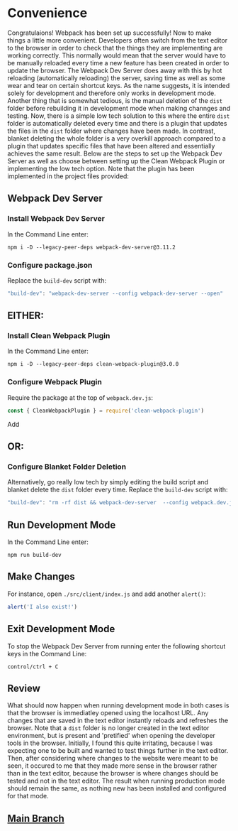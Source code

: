# Convenience
Congratulaions! Webpack has been set up successfully! Now to make things a little more convenient. Developers often switch from the text editor to the browser in order to check that the things they are implementing are working correctly. This normally would mean that the server would have to be manually reloaded every time a new feature has been created in order to update the browser. The Webpack Dev Server does away with this by hot reloading (automatically reloading) the server, saving time as well as some wear and tear on certain shortcut keys. As the name suggests, it is intended solely for development and therefore only works in development mode. Another thing that is somewhat tedious, is the manual deletion of the `dist` folder before rebuilding it in development mode when making channges and testing. Now, there is a simple low tech solution to this where the entire `dist` folder is automatically deleted every time and there is a plugin that updates the files in the `dist` folder where changes have been made. In contrast, blanket deleting the whole folder is a very overkill approach compared to a plugin that updates specific files that have been altered and essentially achieves the same result. Below are the steps to set up the Webpack Dev Server as well as choose between setting up the Clean Webpack Plugin or implementing the low tech option. Note that the plugin has been implemented in the project files provided:

## Webpack Dev Server
### Install Webpack Dev Server
In the Command Line enter:
```
npm i -D --legacy-peer-deps webpack-dev-server@3.11.2
```

### Configure package.json
Replace the `build-dev` script with:
```js
"build-dev": "webpack-dev-server --config webpack-dev-server --open"
```

## EITHER:
### Install Clean Webpack Plugin
In the Command Line enter:
```
npm i -D --legacy-peer-deps clean-webpack-plugin@3.0.0
```

### Configure Webpack Plugin
Require the package at the top of `webpack.dev.js`:
```js
const { CleanWebpackPlugin } = require('clean-webpack-plugin')
```
Add 

## OR:
### Configure Blanket Folder Deletion
Alternatively, go really low tech by simply editing the build script and blanket delete the `dist` folder every time. Replace the `build-dev` script with:
```js
"build-dev": "rm -rf dist && webpack-dev-server  --config webpack.dev.js --open"
```

## Run Development Mode
In the Command Line enter:
```
npm run build-dev
```

## Make Changes
For instance, open `./src/client/index.js` and add another `alert()`:
```js
alert('I also exist!')
```

## Exit Development Mode
To stop the Webpack Dev Server from running enter the following shortcut keys in the Command Line:
```
control/ctrl + C
```

## Review
What should now happen when running development mode in both cases is that the browser is immediatley opened using the localhost URL. Any changes that are saved in the text editor instantly reloads and refreshes the browser. Note that a `dist` folder is no longer created in the text editor environment, but is present and 'pretified' when opening the developer tools in the browser. Initially, I found this quite irritating, because I was expecting one to be built and wanted to test things further in the text editor. Then, after considering where changes to the website were meant to be seen, it occured to me that they made more sense in the browser rather than in the text editor, because the browser is where changes should be tested and not in the text editor. The result when running production mode should remain the same, as nothing new has been installed and configured for that mode.

## [Main Branch](https://github.com/michihodges/webpack-basics)
